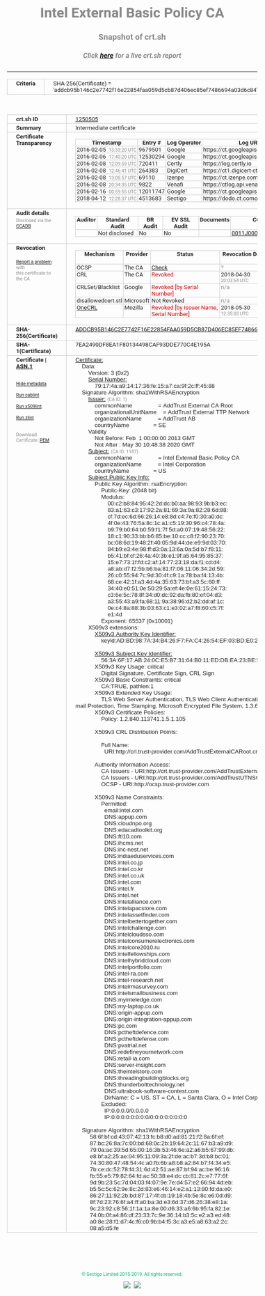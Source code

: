 # Intel External Basic Policy CA
### Snapshot of crt.sh
##### Click [here](https://crt.sh/?q=ADDCB95B146C2E7742F16E22854FAA059D5CB87D406EC85EF7486694A03D6C84) for a live crt.sh report

---
<!DOCTYPE HTML PUBLIC "-//W3C//DTD HTML 4.0 Transitional//EN">
<HTML>
<HEAD>
  <META http-equiv="Content-Type" content="text/html; charset=UTF-8">
  <TITLE>crt.sh | addcb95b146c2e7742f16e22854faa059d5cb87d406ec85ef7486694a03d6c84</TITLE>
  <META name="description" content="Free CT Log Certificate Search Tool from Sectigo (formerly Comodo CA)">
  <META name="keywords" content="crt.sh, CT, Certificate Transparency, Certificate Search, SSL Certificate, Sectigo, Comodo CA">
  <LINK href="//fonts.googleapis.com/css?family=Roboto+Mono|Roboto:400,400i,700,700i" rel="stylesheet">
  <STYLE type="text/css">
    a {
      white-space: nowrap;
    }
    body {
      color: #888888;
      font: 12pt Roboto, sans-serif;
      padding-top: 10px;
      text-align: center
    }
    form {
      margin: 0px
    }
    span {
      border-radius: 10px
    }
    span.heading {
      color: #888888;
      font: 12pt Roboto, sans-serif
    }
    span.title {
      background-color: #00B373;
      color: #FFFFFF;
      font: bold 18pt Roboto, sans-serif;
      padding: 0px 5px
    }
    span.text {
      color: #888888;
      font: 10pt Roboto, sans-serif
    }
    span.whiteongrey {
      background-color: #D9D9D6;
      color: #FFFFFF;
      font: bold 18pt Roboto, sans-serif;
      padding: 0px 5px
    }
    table {
      border-collapse: collapse;
      color: #222222;
      font: 10pt Roboto, sans-serif;
      margin-left: auto;
      margin-right: auto
    }
    table.options {
      border: none;
      margin-left: 10px
    }
    td, th {
      border: 1px solid #CCCCCC;
      padding: 0px 2px;
      text-align: left;
      vertical-align: top
    }
    td.outer, th.outer {
      border: 1px solid #CCCCCC;
      padding: 2px 20px;
      text-align: left
    }
    th.heading {
      color: #888888;
      font: bold italic 12pt Roboto, sans-serif;
      padding: 20px 0px 0px;
      text-align: center
    }
    th.options, td.options {
      border: none;
      vertical-align: middle
    }
    td.text {
      font: 10pt "Roboto Mono", sans-serif;
      padding: 2px 20px
    }
    td.heading {
      border: none;
      color: #888888;
      font: 12pt Roboto, sans-serif;
      padding-top: 20px;
      text-align: center
    }
    table.lint td, th {
      text-align: center
    }
    .button {
      background-color: #00B373;
      border-radius: 10px;
      color: #FFFFFF;
      font: bold 13pt Roboto, sans-serif
    }
    .copyright {
      font: 8pt Roboto, sans-serif;
      color: #00B373
    }
    .input {
      border: 1px solid #888888;
      font-weight: bold;
      text-align: center
    }
    .small {
      font: 8pt Roboto, sans-serif;
      color: #888888
    }
    .error {
      background-color: #FFDFDF;
      color: #CC0000;
      font-weight: bold
    }
    .fatal {
      background-color: #0000AA;
      color: #FFFFFF;
      font-weight: bold
    }
    .notice {
      background-color: #FFFFDF;
      color: #606000
    }
    .warning {
      background-color: #FFEFDF;
      color: #DF6000
    }
  </STYLE>
</HEAD>
<BODY>

<TABLE>
  <TR>
    <TH class="outer">Criteria</TH>
    <TD class="outer">SHA-256(Certificate) = 'addcb95b146c2e7742f16e22854faa059d5cb87d406ec85ef7486694a03d6c84'</TD>
  </TR>
</TABLE>
<BR>
<TABLE>
  <TR>
    <TH class="outer">crt.sh ID</TH>
    <TD class="outer"><A href="?id=1250505">1250505</A></TD>
  </TR>
  <TR>
    <TH class="outer">Summary</TH>
    <TD class="outer">Intermediate certificate</TD>
  </TR>
  <TR>
    <TH class="outer">Certificate<BR>Transparency</TH>
    <TD class="outer">
<TABLE class="options" style="margin-left:0px">
  <TR>
    <TH>Timestamp</TH>
    <TH>Entry #</TH>
    <TH>Log Operator</TH>
    <TH>Log URL</TH>
  </TR>
  <TR>
    <TD>2016-02-05&nbsp; <FONT class="small">13:33:20 UTC</FONT></TD>
    <TD>9679501</TD>
    <TD>Google</TD>
    <TD>https://ct.googleapis.com/rocketeer</TD>
  </TR>
  <TR>
    <TD>2016-02-06&nbsp; <FONT class="small">17:40:20 UTC</FONT></TD>
    <TD>12530294</TD>
    <TD>Google</TD>
    <TD>https://ct.googleapis.com/pilot</TD>
  </TR>
  <TR>
    <TD>2016-02-08&nbsp; <FONT class="small">12:09:59 UTC</FONT></TD>
    <TD>720411</TD>
    <TD>Certly</TD>
    <TD>https://log.certly.io</TD>
  </TR>
  <TR>
    <TD>2016-02-08&nbsp; <FONT class="small">12:46:41 UTC</FONT></TD>
    <TD>264383</TD>
    <TD>DigiCert</TD>
    <TD>https://ct1.digicert-ct.com/log</TD>
  </TR>
  <TR>
    <TD>2016-02-08&nbsp; <FONT class="small">13:05:57 UTC</FONT></TD>
    <TD>69110</TD>
    <TD>Izenpe</TD>
    <TD>https://ct.izenpe.com</TD>
  </TR>
  <TR>
    <TD>2016-02-08&nbsp; <FONT class="small">20:34:35 UTC</FONT></TD>
    <TD>9822</TD>
    <TD>Venafi</TD>
    <TD>https://ctlog.api.venafi.com</TD>
  </TR>
  <TR>
    <TD>2016-02-16&nbsp; <FONT class="small">00:59:55 UTC</FONT></TD>
    <TD>12011747</TD>
    <TD>Google</TD>
    <TD>https://ct.googleapis.com/aviator</TD>
  </TR>
  <TR>
    <TD>2018-04-12&nbsp; <FONT class="small">12:28:37 UTC</FONT></TD>
    <TD>4513683</TD>
    <TD>Sectigo</TD>
    <TD>https://dodo.ct.comodo.com</TD>
  </TR>
</TABLE>
    </TD>
  </TR>
  <TR>
    <TH class="outer">Audit details<BR>
      <DIV class="small" style="padding-top:3px">Disclosed via the
        <A href="//ccadb-public.secure.force.com/mozilla/PublicAllIntermediateCerts" target="_blank">CCADB</A></DIV>
    </TH>
    <TD class="outer">
<TABLE class="options" style="margin-left:0px">
  <TR>
    <TH>Auditor</TH>
    <TH>Standard Audit</TH>
    <TH>BR Audit</TH>
    <TH>EV SSL Audit</TH>
    <TH>Documents</TH>
    <TH>CCADB</TH>
    <TH>Root Owner / Certificate</TH>
  </TR>
  <TR>
    <TD style="vertical-align:middle"></TD>
    <TD>Not disclosed    <TD>No    <TD>No    <TD>
    </TD>
    <TD><A href="//ccadb.force.com/0011J000018MktNQAS" target="_blank">0011J000018MktNQAS</A></TD>
    <TD><A href="/?id=1">Sectigo</A></TD>
  </TR>
</TABLE>
    </TD>
  </TR>
  <TR>
    <TH class="outer">Revocation<BR><BR>
      <DIV class="small" style="padding-top:3px"><A href="?id=1250505&opt=problemreporting">Report a problem</A> with<BR>this certificate to the CA</DIV></TH>
    <TD class="outer">
      <TABLE class="options" style="margin-left:0px">
        <TR>
          <TH>Mechanism</TH>
          <TH>Provider</TH>
          <TH>Status</TH>
          <TH>Revocation Date</TH>
          <TH>Last Observed in CRL</TH>
          <TH>Last Checked <SPAN style="color:#CC0000;vertical-align:middle;font-size:70%;font-weight:normal">(Error)</SPAN></TH>
        </TR>
        <TR>
          <TD>OCSP</TD>
          <TD>The CA</TD>
          <TD><A href="?id=1250505&opt=ocsp">Check</A></TD>
          <TD><SPAN style="color:#888888">?</SPAN></TD>
          <TD><SPAN style="color:#888888">n/a</SPAN></TD>
          <TD><SPAN style="color:#888888">?</SPAN></TD>
        </TR>
        <TR>
          <TD>CRL</TD>
          <TD>The CA</TD>
          <TD><SPAN style="color:#CC0000">Revoked</SPAN></TD><TD>2018-04-30&nbsp; <FONT class="small">20:03:54 UTC</FONT></TD><TD>2019-12-04&nbsp; <FONT class="small">11:11:08 UTC</FONT></TD><TD>2019-12-04&nbsp; <FONT class="small">19:22:53 UTC</FONT></TD>
        </TR>
        <TR>
          <TD>CRLSet/Blacklist</TD>
          <TD>Google</TD>
          <TD><SPAN style="color:#CC0000">Revoked [by Serial Number]</SPAN></TD>
          <TD><SPAN style="color:#888888">n/a</SPAN></TD>
          <TD><SPAN style="color:#888888">n/a</SPAN></TD>
          <TD><SPAN style="color:#888888">n/a</SPAN></TD>
        </TR>
        <TR>
          <TD>disallowedcert.stl</TD>
          <TD>Microsoft</TD>
          <TD>Not Revoked</TD>
          <TD><SPAN style="color:#888888">n/a</SPAN></TD>
          <TD><SPAN style="color:#888888">n/a</SPAN></TD>
          <TD><SPAN style="color:#888888">n/a</SPAN></TD>
        </TR>
        <TR>
          <TD><A href="/mozilla-onecrl" target="_blank">OneCRL</A></TD>
          <TD>Mozilla</TD>
          <TD><SPAN style="color:#CC0000">Revoked [by Issuer Name, Serial Number]</SPAN></TD><TD>2018-05-30&nbsp; <FONT class="small">12:35:03 UTC</FONT></TD>
          <TD><SPAN style="color:#888888">n/a</SPAN></TD>
          <TD><SPAN style="color:#888888">n/a</SPAN></TD>
        </TR>
      </TABLE>
    </TD>
  </TR>
  <TR>
    <TH class="outer">SHA-256(Certificate)</TH>
    <TD class="outer"><A href="//censys.io/certificates/addcb95b146c2e7742f16e22854faa059d5cb87d406ec85ef7486694a03d6c84">ADDCB95B146C2E7742F16E22854FAA059D5CB87D406EC85EF7486694A03D6C84</A></TD>
  </TR>
  <TR>
    <TH class="outer">SHA-1(Certificate)</TH>
    <TD class="outer">7EA2490DF8EA1F80134498CAF93DDE770C4E195A</TD>
  </TR>
  <TR>
    <TH class="outer">Certificate | <A href="?asn1=1250505">ASN.1</A>
      <SPAN class="small"><BR>
      <BR><BR><A href="?id=1250505&opt=nometadata">Hide metadata</A>
      <BR><BR><A href="?id=1250505&opt=cablint">Run cablint</A>
      <BR><BR><A href="?id=1250505&opt=x509lint">Run x509lint</A>
      <BR><BR><A href="?id=1250505&opt=zlint">Run zlint</A>
      <BR><BR><BR>Download Certificate: <A href="?d=1250505">PEM</A>
      </SPAN>
    </TH>
    <TD class="text"><A href="?d=1250505">Certificate:</A><BR>&nbsp;&nbsp;&nbsp;&nbsp;Data:<BR>&nbsp;&nbsp;&nbsp;&nbsp;&nbsp;&nbsp;&nbsp;&nbsp;Version:&nbsp;3&nbsp;(0x2)<BR>&nbsp;&nbsp;&nbsp;&nbsp;&nbsp;&nbsp;&nbsp;&nbsp;<A href="?serial=79174aa9141736fe15a7ca9f2cff4588">Serial&nbsp;Number:</A><BR>&nbsp;&nbsp;&nbsp;&nbsp;&nbsp;&nbsp;&nbsp;&nbsp;&nbsp;&nbsp;&nbsp;&nbsp;79:17:4a:a9:14:17:36:fe:15:a7:ca:9f:2c:ff:45:88<BR>&nbsp;&nbsp;&nbsp;&nbsp;Signature&nbsp;Algorithm:&nbsp;sha1WithRSAEncryption<BR>&nbsp;&nbsp;&nbsp;&nbsp;&nbsp;&nbsp;&nbsp;&nbsp;<A href="?caid=1">Issuer:</A> <SPAN class="small">(CA ID: 1)</SPAN><BR>&nbsp;&nbsp;&nbsp;&nbsp;&nbsp;&nbsp;&nbsp;&nbsp;&nbsp;&nbsp;&nbsp;&nbsp;commonName&nbsp;&nbsp;&nbsp;&nbsp;&nbsp;&nbsp;&nbsp;&nbsp;&nbsp;&nbsp;&nbsp;&nbsp;&nbsp;&nbsp;&nbsp;&nbsp;=&nbsp;AddTrust&nbsp;External&nbsp;CA&nbsp;Root<BR>&nbsp;&nbsp;&nbsp;&nbsp;&nbsp;&nbsp;&nbsp;&nbsp;&nbsp;&nbsp;&nbsp;&nbsp;organizationalUnitName&nbsp;&nbsp;&nbsp;&nbsp;=&nbsp;AddTrust&nbsp;External&nbsp;TTP&nbsp;Network<BR>&nbsp;&nbsp;&nbsp;&nbsp;&nbsp;&nbsp;&nbsp;&nbsp;&nbsp;&nbsp;&nbsp;&nbsp;organizationName&nbsp;&nbsp;&nbsp;&nbsp;&nbsp;&nbsp;&nbsp;&nbsp;&nbsp;&nbsp;=&nbsp;AddTrust&nbsp;AB<BR>&nbsp;&nbsp;&nbsp;&nbsp;&nbsp;&nbsp;&nbsp;&nbsp;&nbsp;&nbsp;&nbsp;&nbsp;countryName&nbsp;&nbsp;&nbsp;&nbsp;&nbsp;&nbsp;&nbsp;&nbsp;&nbsp;&nbsp;&nbsp;&nbsp;&nbsp;&nbsp;&nbsp;=&nbsp;SE<BR>&nbsp;&nbsp;&nbsp;&nbsp;&nbsp;&nbsp;&nbsp;&nbsp;Validity<BR>&nbsp;&nbsp;&nbsp;&nbsp;&nbsp;&nbsp;&nbsp;&nbsp;&nbsp;&nbsp;&nbsp;&nbsp;Not&nbsp;Before:&nbsp;Feb&nbsp;&nbsp;1&nbsp;00:00:00&nbsp;2013&nbsp;GMT<BR>&nbsp;&nbsp;&nbsp;&nbsp;&nbsp;&nbsp;&nbsp;&nbsp;&nbsp;&nbsp;&nbsp;&nbsp;Not&nbsp;After&nbsp;:&nbsp;May&nbsp;30&nbsp;10:48:38&nbsp;2020&nbsp;GMT<BR>&nbsp;&nbsp;&nbsp;&nbsp;&nbsp;&nbsp;&nbsp;&nbsp;<A href="?caid=1187">Subject:</A> <SPAN class="small">(CA ID: 1187)</SPAN><BR>&nbsp;&nbsp;&nbsp;&nbsp;&nbsp;&nbsp;&nbsp;&nbsp;&nbsp;&nbsp;&nbsp;&nbsp;commonName&nbsp;&nbsp;&nbsp;&nbsp;&nbsp;&nbsp;&nbsp;&nbsp;&nbsp;&nbsp;&nbsp;&nbsp;&nbsp;&nbsp;&nbsp;&nbsp;=&nbsp;Intel&nbsp;External&nbsp;Basic&nbsp;Policy&nbsp;CA<BR>&nbsp;&nbsp;&nbsp;&nbsp;&nbsp;&nbsp;&nbsp;&nbsp;&nbsp;&nbsp;&nbsp;&nbsp;organizationName&nbsp;&nbsp;&nbsp;&nbsp;&nbsp;&nbsp;&nbsp;&nbsp;&nbsp;&nbsp;=&nbsp;Intel&nbsp;Corporation<BR>&nbsp;&nbsp;&nbsp;&nbsp;&nbsp;&nbsp;&nbsp;&nbsp;&nbsp;&nbsp;&nbsp;&nbsp;countryName&nbsp;&nbsp;&nbsp;&nbsp;&nbsp;&nbsp;&nbsp;&nbsp;&nbsp;&nbsp;&nbsp;&nbsp;&nbsp;&nbsp;&nbsp;=&nbsp;US<BR>&nbsp;&nbsp;&nbsp;&nbsp;&nbsp;&nbsp;&nbsp;&nbsp;<A href="?spkisha256=6601abd23574b6d9067ca38eafef6c6b993bdcabc9018e5376fe5cf1067c7d83">Subject&nbsp;Public&nbsp;Key&nbsp;Info:</A><BR>&nbsp;&nbsp;&nbsp;&nbsp;&nbsp;&nbsp;&nbsp;&nbsp;&nbsp;&nbsp;&nbsp;&nbsp;Public&nbsp;Key&nbsp;Algorithm:&nbsp;rsaEncryption<BR>&nbsp;&nbsp;&nbsp;&nbsp;&nbsp;&nbsp;&nbsp;&nbsp;&nbsp;&nbsp;&nbsp;&nbsp;&nbsp;&nbsp;&nbsp;&nbsp;Public-Key:&nbsp;(2048&nbsp;bit)<BR>&nbsp;&nbsp;&nbsp;&nbsp;&nbsp;&nbsp;&nbsp;&nbsp;&nbsp;&nbsp;&nbsp;&nbsp;&nbsp;&nbsp;&nbsp;&nbsp;Modulus:<BR>&nbsp;&nbsp;&nbsp;&nbsp;&nbsp;&nbsp;&nbsp;&nbsp;&nbsp;&nbsp;&nbsp;&nbsp;&nbsp;&nbsp;&nbsp;&nbsp;&nbsp;&nbsp;&nbsp;&nbsp;00:c2:b8:84:95:42:2d:dc:b0:aa:98:93:9b:b3:ec:<BR>&nbsp;&nbsp;&nbsp;&nbsp;&nbsp;&nbsp;&nbsp;&nbsp;&nbsp;&nbsp;&nbsp;&nbsp;&nbsp;&nbsp;&nbsp;&nbsp;&nbsp;&nbsp;&nbsp;&nbsp;83:a1:63:c3:17:92:2a:81:69:3a:9a:82:28:6d:88:<BR>&nbsp;&nbsp;&nbsp;&nbsp;&nbsp;&nbsp;&nbsp;&nbsp;&nbsp;&nbsp;&nbsp;&nbsp;&nbsp;&nbsp;&nbsp;&nbsp;&nbsp;&nbsp;&nbsp;&nbsp;cf:7d:ec:6d:66:26:14:e8:8d:c4:7e:f0:30:a0:dc:<BR>&nbsp;&nbsp;&nbsp;&nbsp;&nbsp;&nbsp;&nbsp;&nbsp;&nbsp;&nbsp;&nbsp;&nbsp;&nbsp;&nbsp;&nbsp;&nbsp;&nbsp;&nbsp;&nbsp;&nbsp;4f:0e:43:76:5a:8c:1c:a1:c5:19:30:96:c4:78:4a:<BR>&nbsp;&nbsp;&nbsp;&nbsp;&nbsp;&nbsp;&nbsp;&nbsp;&nbsp;&nbsp;&nbsp;&nbsp;&nbsp;&nbsp;&nbsp;&nbsp;&nbsp;&nbsp;&nbsp;&nbsp;b9:79:b0:64:b0:59:f1:7f:5d:a0:07:19:48:56:22:<BR>&nbsp;&nbsp;&nbsp;&nbsp;&nbsp;&nbsp;&nbsp;&nbsp;&nbsp;&nbsp;&nbsp;&nbsp;&nbsp;&nbsp;&nbsp;&nbsp;&nbsp;&nbsp;&nbsp;&nbsp;18:c1:90:33:bb:b6:85:be:10:cc:c8:f2:90:23:70:<BR>&nbsp;&nbsp;&nbsp;&nbsp;&nbsp;&nbsp;&nbsp;&nbsp;&nbsp;&nbsp;&nbsp;&nbsp;&nbsp;&nbsp;&nbsp;&nbsp;&nbsp;&nbsp;&nbsp;&nbsp;bc:08:6d:19:48:2f:40:05:9d:44:de:e9:9d:03:70:<BR>&nbsp;&nbsp;&nbsp;&nbsp;&nbsp;&nbsp;&nbsp;&nbsp;&nbsp;&nbsp;&nbsp;&nbsp;&nbsp;&nbsp;&nbsp;&nbsp;&nbsp;&nbsp;&nbsp;&nbsp;84:b9:e3:4e:98:ff:d3:0a:13:6a:0a:5d:b7:f8:11:<BR>&nbsp;&nbsp;&nbsp;&nbsp;&nbsp;&nbsp;&nbsp;&nbsp;&nbsp;&nbsp;&nbsp;&nbsp;&nbsp;&nbsp;&nbsp;&nbsp;&nbsp;&nbsp;&nbsp;&nbsp;b5:41:bf:cf:26:4a:40:3b:e1:9f:a5:64:95:85:37:<BR>&nbsp;&nbsp;&nbsp;&nbsp;&nbsp;&nbsp;&nbsp;&nbsp;&nbsp;&nbsp;&nbsp;&nbsp;&nbsp;&nbsp;&nbsp;&nbsp;&nbsp;&nbsp;&nbsp;&nbsp;15:e7:73:1f:fd:c2:af:14:77:23:18:da:f1:cd:d4:<BR>&nbsp;&nbsp;&nbsp;&nbsp;&nbsp;&nbsp;&nbsp;&nbsp;&nbsp;&nbsp;&nbsp;&nbsp;&nbsp;&nbsp;&nbsp;&nbsp;&nbsp;&nbsp;&nbsp;&nbsp;a8:ab:d7:f2:5b:b6:ba:81:f7:06:11:06:34:2d:59:<BR>&nbsp;&nbsp;&nbsp;&nbsp;&nbsp;&nbsp;&nbsp;&nbsp;&nbsp;&nbsp;&nbsp;&nbsp;&nbsp;&nbsp;&nbsp;&nbsp;&nbsp;&nbsp;&nbsp;&nbsp;26:c0:55:94:7c:9d:30:4f:c9:1a:78:ba:f4:13:4b:<BR>&nbsp;&nbsp;&nbsp;&nbsp;&nbsp;&nbsp;&nbsp;&nbsp;&nbsp;&nbsp;&nbsp;&nbsp;&nbsp;&nbsp;&nbsp;&nbsp;&nbsp;&nbsp;&nbsp;&nbsp;68:ce:42:1f:a3:4d:4a:35:63:73:bf:a3:5c:60:ff:<BR>&nbsp;&nbsp;&nbsp;&nbsp;&nbsp;&nbsp;&nbsp;&nbsp;&nbsp;&nbsp;&nbsp;&nbsp;&nbsp;&nbsp;&nbsp;&nbsp;&nbsp;&nbsp;&nbsp;&nbsp;34:40:e0:51:0e:50:29:5a:ef:4e:0e:61:15:24:73:<BR>&nbsp;&nbsp;&nbsp;&nbsp;&nbsp;&nbsp;&nbsp;&nbsp;&nbsp;&nbsp;&nbsp;&nbsp;&nbsp;&nbsp;&nbsp;&nbsp;&nbsp;&nbsp;&nbsp;&nbsp;c3:6e:5c:78:8f:34:d0:dc:92:da:fb:80:ef:04:d3:<BR>&nbsp;&nbsp;&nbsp;&nbsp;&nbsp;&nbsp;&nbsp;&nbsp;&nbsp;&nbsp;&nbsp;&nbsp;&nbsp;&nbsp;&nbsp;&nbsp;&nbsp;&nbsp;&nbsp;&nbsp;a3:55:43:a9:fa:68:11:9a:38:96:d2:b2:dd:af:1c:<BR>&nbsp;&nbsp;&nbsp;&nbsp;&nbsp;&nbsp;&nbsp;&nbsp;&nbsp;&nbsp;&nbsp;&nbsp;&nbsp;&nbsp;&nbsp;&nbsp;&nbsp;&nbsp;&nbsp;&nbsp;0e:c4:8a:88:3b:03:63:c1:e3:02:a7:f8:60:c5:7f:<BR>&nbsp;&nbsp;&nbsp;&nbsp;&nbsp;&nbsp;&nbsp;&nbsp;&nbsp;&nbsp;&nbsp;&nbsp;&nbsp;&nbsp;&nbsp;&nbsp;&nbsp;&nbsp;&nbsp;&nbsp;e1:4d<BR>&nbsp;&nbsp;&nbsp;&nbsp;&nbsp;&nbsp;&nbsp;&nbsp;&nbsp;&nbsp;&nbsp;&nbsp;&nbsp;&nbsp;&nbsp;&nbsp;Exponent:&nbsp;65537&nbsp;(0x10001)<BR>&nbsp;&nbsp;&nbsp;&nbsp;&nbsp;&nbsp;&nbsp;&nbsp;X509v3&nbsp;extensions:<BR>&nbsp;&nbsp;&nbsp;&nbsp;&nbsp;&nbsp;&nbsp;&nbsp;&nbsp;&nbsp;&nbsp;&nbsp;<A href="?ski=adbd987a34b426f7fac42654ef03bde024cb541a">X509v3&nbsp;Authority&nbsp;Key&nbsp;Identifier:</A><BR>&nbsp;&nbsp;&nbsp;&nbsp;&nbsp;&nbsp;&nbsp;&nbsp;&nbsp;&nbsp;&nbsp;&nbsp;&nbsp;&nbsp;&nbsp;&nbsp;keyid:AD:BD:98:7A:34:B4:26:F7:FA:C4:26:54:EF:03:BD:E0:24:CB:54:1A<BR><BR>&nbsp;&nbsp;&nbsp;&nbsp;&nbsp;&nbsp;&nbsp;&nbsp;&nbsp;&nbsp;&nbsp;&nbsp;<A href="?ski=563a6f17ab240ce5b73164b011eddbea23be5ebc">X509v3&nbsp;Subject&nbsp;Key&nbsp;Identifier:</A><BR>&nbsp;&nbsp;&nbsp;&nbsp;&nbsp;&nbsp;&nbsp;&nbsp;&nbsp;&nbsp;&nbsp;&nbsp;&nbsp;&nbsp;&nbsp;&nbsp;56:3A:6F:17:AB:24:0C:E5:B7:31:64:B0:11:ED:DB:EA:23:BE:5E:BC<BR>&nbsp;&nbsp;&nbsp;&nbsp;&nbsp;&nbsp;&nbsp;&nbsp;&nbsp;&nbsp;&nbsp;&nbsp;X509v3&nbsp;Key&nbsp;Usage:&nbsp;critical<BR>&nbsp;&nbsp;&nbsp;&nbsp;&nbsp;&nbsp;&nbsp;&nbsp;&nbsp;&nbsp;&nbsp;&nbsp;&nbsp;&nbsp;&nbsp;&nbsp;Digital&nbsp;Signature,&nbsp;Certificate&nbsp;Sign,&nbsp;CRL&nbsp;Sign<BR>&nbsp;&nbsp;&nbsp;&nbsp;&nbsp;&nbsp;&nbsp;&nbsp;&nbsp;&nbsp;&nbsp;&nbsp;X509v3&nbsp;Basic&nbsp;Constraints:&nbsp;critical<BR>&nbsp;&nbsp;&nbsp;&nbsp;&nbsp;&nbsp;&nbsp;&nbsp;&nbsp;&nbsp;&nbsp;&nbsp;&nbsp;&nbsp;&nbsp;&nbsp;CA:TRUE,&nbsp;pathlen:1<BR>&nbsp;&nbsp;&nbsp;&nbsp;&nbsp;&nbsp;&nbsp;&nbsp;&nbsp;&nbsp;&nbsp;&nbsp;X509v3&nbsp;Extended&nbsp;Key&nbsp;Usage:&nbsp;<BR>&nbsp;&nbsp;&nbsp;&nbsp;&nbsp;&nbsp;&nbsp;&nbsp;&nbsp;&nbsp;&nbsp;&nbsp;&nbsp;&nbsp;&nbsp;&nbsp;TLS&nbsp;Web&nbsp;Server&nbsp;Authentication,&nbsp;TLS&nbsp;Web&nbsp;Client&nbsp;Authentication,&nbsp;Code&nbsp;Signing,&nbsp;E-mail&nbsp;Protection,&nbsp;Time&nbsp;Stamping,&nbsp;Microsoft&nbsp;Encrypted&nbsp;File&nbsp;System,&nbsp;1.3.6.1.4.1.311.10.3.12,&nbsp;1.3.6.1.4.1.311.21.5<BR>&nbsp;&nbsp;&nbsp;&nbsp;&nbsp;&nbsp;&nbsp;&nbsp;&nbsp;&nbsp;&nbsp;&nbsp;X509v3&nbsp;Certificate&nbsp;Policies:&nbsp;<BR>&nbsp;&nbsp;&nbsp;&nbsp;&nbsp;&nbsp;&nbsp;&nbsp;&nbsp;&nbsp;&nbsp;&nbsp;&nbsp;&nbsp;&nbsp;&nbsp;Policy:&nbsp;1.2.840.113741.1.5.1.105<BR><BR>&nbsp;&nbsp;&nbsp;&nbsp;&nbsp;&nbsp;&nbsp;&nbsp;&nbsp;&nbsp;&nbsp;&nbsp;X509v3&nbsp;CRL&nbsp;Distribution&nbsp;Points:&nbsp;<BR><BR>&nbsp;&nbsp;&nbsp;&nbsp;&nbsp;&nbsp;&nbsp;&nbsp;&nbsp;&nbsp;&nbsp;&nbsp;&nbsp;&nbsp;&nbsp;&nbsp;Full&nbsp;Name:<BR>&nbsp;&nbsp;&nbsp;&nbsp;&nbsp;&nbsp;&nbsp;&nbsp;&nbsp;&nbsp;&nbsp;&nbsp;&nbsp;&nbsp;&nbsp;&nbsp;&nbsp;&nbsp;URI:http://crl.trust-provider.com/AddTrustExternalCARoot.crl<BR><BR>&nbsp;&nbsp;&nbsp;&nbsp;&nbsp;&nbsp;&nbsp;&nbsp;&nbsp;&nbsp;&nbsp;&nbsp;Authority&nbsp;Information&nbsp;Access:&nbsp;<BR>&nbsp;&nbsp;&nbsp;&nbsp;&nbsp;&nbsp;&nbsp;&nbsp;&nbsp;&nbsp;&nbsp;&nbsp;&nbsp;&nbsp;&nbsp;&nbsp;CA&nbsp;Issuers&nbsp;-&nbsp;URI:http://crt.trust-provider.com/AddTrustExternalCARoot.p7c<BR>&nbsp;&nbsp;&nbsp;&nbsp;&nbsp;&nbsp;&nbsp;&nbsp;&nbsp;&nbsp;&nbsp;&nbsp;&nbsp;&nbsp;&nbsp;&nbsp;CA&nbsp;Issuers&nbsp;-&nbsp;URI:http://crt.trust-provider.com/AddTrustUTNSGCCA.crt<BR>&nbsp;&nbsp;&nbsp;&nbsp;&nbsp;&nbsp;&nbsp;&nbsp;&nbsp;&nbsp;&nbsp;&nbsp;&nbsp;&nbsp;&nbsp;&nbsp;OCSP&nbsp;-&nbsp;URI:http://ocsp.trust-provider.com<BR><BR>&nbsp;&nbsp;&nbsp;&nbsp;&nbsp;&nbsp;&nbsp;&nbsp;&nbsp;&nbsp;&nbsp;&nbsp;X509v3&nbsp;Name&nbsp;Constraints:&nbsp;<BR>&nbsp;&nbsp;&nbsp;&nbsp;&nbsp;&nbsp;&nbsp;&nbsp;&nbsp;&nbsp;&nbsp;&nbsp;&nbsp;&nbsp;&nbsp;&nbsp;Permitted:<BR>&nbsp;&nbsp;&nbsp;&nbsp;&nbsp;&nbsp;&nbsp;&nbsp;&nbsp;&nbsp;&nbsp;&nbsp;&nbsp;&nbsp;&nbsp;&nbsp;&nbsp;&nbsp;email:intel.com<BR>&nbsp;&nbsp;&nbsp;&nbsp;&nbsp;&nbsp;&nbsp;&nbsp;&nbsp;&nbsp;&nbsp;&nbsp;&nbsp;&nbsp;&nbsp;&nbsp;&nbsp;&nbsp;DNS:appup.com<BR>&nbsp;&nbsp;&nbsp;&nbsp;&nbsp;&nbsp;&nbsp;&nbsp;&nbsp;&nbsp;&nbsp;&nbsp;&nbsp;&nbsp;&nbsp;&nbsp;&nbsp;&nbsp;DNS:cloudnpo.org<BR>&nbsp;&nbsp;&nbsp;&nbsp;&nbsp;&nbsp;&nbsp;&nbsp;&nbsp;&nbsp;&nbsp;&nbsp;&nbsp;&nbsp;&nbsp;&nbsp;&nbsp;&nbsp;DNS:edacadtoolkit.org<BR>&nbsp;&nbsp;&nbsp;&nbsp;&nbsp;&nbsp;&nbsp;&nbsp;&nbsp;&nbsp;&nbsp;&nbsp;&nbsp;&nbsp;&nbsp;&nbsp;&nbsp;&nbsp;DNS:ftl10.com<BR>&nbsp;&nbsp;&nbsp;&nbsp;&nbsp;&nbsp;&nbsp;&nbsp;&nbsp;&nbsp;&nbsp;&nbsp;&nbsp;&nbsp;&nbsp;&nbsp;&nbsp;&nbsp;DNS:ihcms.net<BR>&nbsp;&nbsp;&nbsp;&nbsp;&nbsp;&nbsp;&nbsp;&nbsp;&nbsp;&nbsp;&nbsp;&nbsp;&nbsp;&nbsp;&nbsp;&nbsp;&nbsp;&nbsp;DNS:inc-nest.net<BR>&nbsp;&nbsp;&nbsp;&nbsp;&nbsp;&nbsp;&nbsp;&nbsp;&nbsp;&nbsp;&nbsp;&nbsp;&nbsp;&nbsp;&nbsp;&nbsp;&nbsp;&nbsp;DNS:indiaeduservices.com<BR>&nbsp;&nbsp;&nbsp;&nbsp;&nbsp;&nbsp;&nbsp;&nbsp;&nbsp;&nbsp;&nbsp;&nbsp;&nbsp;&nbsp;&nbsp;&nbsp;&nbsp;&nbsp;DNS:intel.co.jp<BR>&nbsp;&nbsp;&nbsp;&nbsp;&nbsp;&nbsp;&nbsp;&nbsp;&nbsp;&nbsp;&nbsp;&nbsp;&nbsp;&nbsp;&nbsp;&nbsp;&nbsp;&nbsp;DNS:intel.co.kr<BR>&nbsp;&nbsp;&nbsp;&nbsp;&nbsp;&nbsp;&nbsp;&nbsp;&nbsp;&nbsp;&nbsp;&nbsp;&nbsp;&nbsp;&nbsp;&nbsp;&nbsp;&nbsp;DNS:intel.co.uk<BR>&nbsp;&nbsp;&nbsp;&nbsp;&nbsp;&nbsp;&nbsp;&nbsp;&nbsp;&nbsp;&nbsp;&nbsp;&nbsp;&nbsp;&nbsp;&nbsp;&nbsp;&nbsp;DNS:intel.com<BR>&nbsp;&nbsp;&nbsp;&nbsp;&nbsp;&nbsp;&nbsp;&nbsp;&nbsp;&nbsp;&nbsp;&nbsp;&nbsp;&nbsp;&nbsp;&nbsp;&nbsp;&nbsp;DNS:intel.fr<BR>&nbsp;&nbsp;&nbsp;&nbsp;&nbsp;&nbsp;&nbsp;&nbsp;&nbsp;&nbsp;&nbsp;&nbsp;&nbsp;&nbsp;&nbsp;&nbsp;&nbsp;&nbsp;DNS:intel.net<BR>&nbsp;&nbsp;&nbsp;&nbsp;&nbsp;&nbsp;&nbsp;&nbsp;&nbsp;&nbsp;&nbsp;&nbsp;&nbsp;&nbsp;&nbsp;&nbsp;&nbsp;&nbsp;DNS:intelalliance.com<BR>&nbsp;&nbsp;&nbsp;&nbsp;&nbsp;&nbsp;&nbsp;&nbsp;&nbsp;&nbsp;&nbsp;&nbsp;&nbsp;&nbsp;&nbsp;&nbsp;&nbsp;&nbsp;DNS:intelapacstore.com<BR>&nbsp;&nbsp;&nbsp;&nbsp;&nbsp;&nbsp;&nbsp;&nbsp;&nbsp;&nbsp;&nbsp;&nbsp;&nbsp;&nbsp;&nbsp;&nbsp;&nbsp;&nbsp;DNS:intelassetfinder.com<BR>&nbsp;&nbsp;&nbsp;&nbsp;&nbsp;&nbsp;&nbsp;&nbsp;&nbsp;&nbsp;&nbsp;&nbsp;&nbsp;&nbsp;&nbsp;&nbsp;&nbsp;&nbsp;DNS:intelbettertogether.com<BR>&nbsp;&nbsp;&nbsp;&nbsp;&nbsp;&nbsp;&nbsp;&nbsp;&nbsp;&nbsp;&nbsp;&nbsp;&nbsp;&nbsp;&nbsp;&nbsp;&nbsp;&nbsp;DNS:intelchallenge.com<BR>&nbsp;&nbsp;&nbsp;&nbsp;&nbsp;&nbsp;&nbsp;&nbsp;&nbsp;&nbsp;&nbsp;&nbsp;&nbsp;&nbsp;&nbsp;&nbsp;&nbsp;&nbsp;DNS:intelcloudsso.com<BR>&nbsp;&nbsp;&nbsp;&nbsp;&nbsp;&nbsp;&nbsp;&nbsp;&nbsp;&nbsp;&nbsp;&nbsp;&nbsp;&nbsp;&nbsp;&nbsp;&nbsp;&nbsp;DNS:intelconsumerelectronics.com<BR>&nbsp;&nbsp;&nbsp;&nbsp;&nbsp;&nbsp;&nbsp;&nbsp;&nbsp;&nbsp;&nbsp;&nbsp;&nbsp;&nbsp;&nbsp;&nbsp;&nbsp;&nbsp;DNS:intelcore2010.ru<BR>&nbsp;&nbsp;&nbsp;&nbsp;&nbsp;&nbsp;&nbsp;&nbsp;&nbsp;&nbsp;&nbsp;&nbsp;&nbsp;&nbsp;&nbsp;&nbsp;&nbsp;&nbsp;DNS:intelfellowships.com<BR>&nbsp;&nbsp;&nbsp;&nbsp;&nbsp;&nbsp;&nbsp;&nbsp;&nbsp;&nbsp;&nbsp;&nbsp;&nbsp;&nbsp;&nbsp;&nbsp;&nbsp;&nbsp;DNS:intelhybridcloud.com<BR>&nbsp;&nbsp;&nbsp;&nbsp;&nbsp;&nbsp;&nbsp;&nbsp;&nbsp;&nbsp;&nbsp;&nbsp;&nbsp;&nbsp;&nbsp;&nbsp;&nbsp;&nbsp;DNS:intelportfolio.com<BR>&nbsp;&nbsp;&nbsp;&nbsp;&nbsp;&nbsp;&nbsp;&nbsp;&nbsp;&nbsp;&nbsp;&nbsp;&nbsp;&nbsp;&nbsp;&nbsp;&nbsp;&nbsp;DNS:intel-ra.com<BR>&nbsp;&nbsp;&nbsp;&nbsp;&nbsp;&nbsp;&nbsp;&nbsp;&nbsp;&nbsp;&nbsp;&nbsp;&nbsp;&nbsp;&nbsp;&nbsp;&nbsp;&nbsp;DNS:intel-research.net<BR>&nbsp;&nbsp;&nbsp;&nbsp;&nbsp;&nbsp;&nbsp;&nbsp;&nbsp;&nbsp;&nbsp;&nbsp;&nbsp;&nbsp;&nbsp;&nbsp;&nbsp;&nbsp;DNS:intelrmasurvey.com<BR>&nbsp;&nbsp;&nbsp;&nbsp;&nbsp;&nbsp;&nbsp;&nbsp;&nbsp;&nbsp;&nbsp;&nbsp;&nbsp;&nbsp;&nbsp;&nbsp;&nbsp;&nbsp;DNS:intelsmallbusiness.com<BR>&nbsp;&nbsp;&nbsp;&nbsp;&nbsp;&nbsp;&nbsp;&nbsp;&nbsp;&nbsp;&nbsp;&nbsp;&nbsp;&nbsp;&nbsp;&nbsp;&nbsp;&nbsp;DNS:myinteledge.com<BR>&nbsp;&nbsp;&nbsp;&nbsp;&nbsp;&nbsp;&nbsp;&nbsp;&nbsp;&nbsp;&nbsp;&nbsp;&nbsp;&nbsp;&nbsp;&nbsp;&nbsp;&nbsp;DNS:my-laptop.co.uk<BR>&nbsp;&nbsp;&nbsp;&nbsp;&nbsp;&nbsp;&nbsp;&nbsp;&nbsp;&nbsp;&nbsp;&nbsp;&nbsp;&nbsp;&nbsp;&nbsp;&nbsp;&nbsp;DNS:origin-appup.com<BR>&nbsp;&nbsp;&nbsp;&nbsp;&nbsp;&nbsp;&nbsp;&nbsp;&nbsp;&nbsp;&nbsp;&nbsp;&nbsp;&nbsp;&nbsp;&nbsp;&nbsp;&nbsp;DNS:origin-integration-appup.com<BR>&nbsp;&nbsp;&nbsp;&nbsp;&nbsp;&nbsp;&nbsp;&nbsp;&nbsp;&nbsp;&nbsp;&nbsp;&nbsp;&nbsp;&nbsp;&nbsp;&nbsp;&nbsp;DNS:pc.com<BR>&nbsp;&nbsp;&nbsp;&nbsp;&nbsp;&nbsp;&nbsp;&nbsp;&nbsp;&nbsp;&nbsp;&nbsp;&nbsp;&nbsp;&nbsp;&nbsp;&nbsp;&nbsp;DNS:pctheftdefence.com<BR>&nbsp;&nbsp;&nbsp;&nbsp;&nbsp;&nbsp;&nbsp;&nbsp;&nbsp;&nbsp;&nbsp;&nbsp;&nbsp;&nbsp;&nbsp;&nbsp;&nbsp;&nbsp;DNS:pctheftdefense.com<BR>&nbsp;&nbsp;&nbsp;&nbsp;&nbsp;&nbsp;&nbsp;&nbsp;&nbsp;&nbsp;&nbsp;&nbsp;&nbsp;&nbsp;&nbsp;&nbsp;&nbsp;&nbsp;DNS:pvatrial.net<BR>&nbsp;&nbsp;&nbsp;&nbsp;&nbsp;&nbsp;&nbsp;&nbsp;&nbsp;&nbsp;&nbsp;&nbsp;&nbsp;&nbsp;&nbsp;&nbsp;&nbsp;&nbsp;DNS:redefineyournetwork.com<BR>&nbsp;&nbsp;&nbsp;&nbsp;&nbsp;&nbsp;&nbsp;&nbsp;&nbsp;&nbsp;&nbsp;&nbsp;&nbsp;&nbsp;&nbsp;&nbsp;&nbsp;&nbsp;DNS:retail-ia.com<BR>&nbsp;&nbsp;&nbsp;&nbsp;&nbsp;&nbsp;&nbsp;&nbsp;&nbsp;&nbsp;&nbsp;&nbsp;&nbsp;&nbsp;&nbsp;&nbsp;&nbsp;&nbsp;DNS:server-insight.com<BR>&nbsp;&nbsp;&nbsp;&nbsp;&nbsp;&nbsp;&nbsp;&nbsp;&nbsp;&nbsp;&nbsp;&nbsp;&nbsp;&nbsp;&nbsp;&nbsp;&nbsp;&nbsp;DNS:theintelstore.com<BR>&nbsp;&nbsp;&nbsp;&nbsp;&nbsp;&nbsp;&nbsp;&nbsp;&nbsp;&nbsp;&nbsp;&nbsp;&nbsp;&nbsp;&nbsp;&nbsp;&nbsp;&nbsp;DNS:threadingbuildingblocks.org<BR>&nbsp;&nbsp;&nbsp;&nbsp;&nbsp;&nbsp;&nbsp;&nbsp;&nbsp;&nbsp;&nbsp;&nbsp;&nbsp;&nbsp;&nbsp;&nbsp;&nbsp;&nbsp;DNS:thunderbolttechnology.net<BR>&nbsp;&nbsp;&nbsp;&nbsp;&nbsp;&nbsp;&nbsp;&nbsp;&nbsp;&nbsp;&nbsp;&nbsp;&nbsp;&nbsp;&nbsp;&nbsp;&nbsp;&nbsp;DNS:ultrabook-software-contest.com<BR>&nbsp;&nbsp;&nbsp;&nbsp;&nbsp;&nbsp;&nbsp;&nbsp;&nbsp;&nbsp;&nbsp;&nbsp;&nbsp;&nbsp;&nbsp;&nbsp;&nbsp;&nbsp;DirName:&nbsp;C&nbsp;=&nbsp;US,&nbsp;ST&nbsp;=&nbsp;CA,&nbsp;L&nbsp;=&nbsp;Santa&nbsp;Clara,&nbsp;O&nbsp;=&nbsp;Intel&nbsp;Corporation<BR>&nbsp;&nbsp;&nbsp;&nbsp;&nbsp;&nbsp;&nbsp;&nbsp;&nbsp;&nbsp;&nbsp;&nbsp;&nbsp;&nbsp;&nbsp;&nbsp;Excluded:<BR>&nbsp;&nbsp;&nbsp;&nbsp;&nbsp;&nbsp;&nbsp;&nbsp;&nbsp;&nbsp;&nbsp;&nbsp;&nbsp;&nbsp;&nbsp;&nbsp;&nbsp;&nbsp;IP:0.0.0.0/0.0.0.0<BR>&nbsp;&nbsp;&nbsp;&nbsp;&nbsp;&nbsp;&nbsp;&nbsp;&nbsp;&nbsp;&nbsp;&nbsp;&nbsp;&nbsp;&nbsp;&nbsp;&nbsp;&nbsp;IP:0:0:0:0:0:0:0:0/0:0:0:0:0:0:0:0<BR><BR>&nbsp;&nbsp;&nbsp;&nbsp;Signature&nbsp;Algorithm:&nbsp;sha1WithRSAEncryption<BR>&nbsp;&nbsp;&nbsp;&nbsp;&nbsp;&nbsp;&nbsp;&nbsp;&nbsp;58:6f:bf:cd:43:07:42:13:fc:b8:d0:ad:81:21:f2:8a:6f:ef:<BR>&nbsp;&nbsp;&nbsp;&nbsp;&nbsp;&nbsp;&nbsp;&nbsp;&nbsp;87:bc:26:8a:7c:00:bd:68:0c:2b:19:64:2c:11:67:b3:a9:d9:<BR>&nbsp;&nbsp;&nbsp;&nbsp;&nbsp;&nbsp;&nbsp;&nbsp;&nbsp;79:0a:ac:39:5d:65:00:16:3b:53:46:6e:a2:a6:b5:67:99:db:<BR>&nbsp;&nbsp;&nbsp;&nbsp;&nbsp;&nbsp;&nbsp;&nbsp;&nbsp;e8:bf:a2:25:ae:04:95:11:09:3a:2f:de:ac:b7:3d:b8:bc:01:<BR>&nbsp;&nbsp;&nbsp;&nbsp;&nbsp;&nbsp;&nbsp;&nbsp;&nbsp;74:30:80:47:48:54:4c:a0:fb:6b:a8:b8:a2:84:b7:f4:34:e5:<BR>&nbsp;&nbsp;&nbsp;&nbsp;&nbsp;&nbsp;&nbsp;&nbsp;&nbsp;7b:ce:dc:52:78:f4:31:6d:42:51:ae:87:bf:94:ac:be:96:16:<BR>&nbsp;&nbsp;&nbsp;&nbsp;&nbsp;&nbsp;&nbsp;&nbsp;&nbsp;fb:55:e5:79:82:64:fd:ac:50:38:e4:dc:cb:81:2c:e7:77:6f:<BR>&nbsp;&nbsp;&nbsp;&nbsp;&nbsp;&nbsp;&nbsp;&nbsp;&nbsp;9d:9b:23:5c:7d:04:03:f4:07:9e:7e:d4:57:e2:66:94:4d:eb:<BR>&nbsp;&nbsp;&nbsp;&nbsp;&nbsp;&nbsp;&nbsp;&nbsp;&nbsp;b5:5c:5c:62:9e:8c:2d:83:e6:46:14:e2:a1:13:80:fd:da:e0:<BR>&nbsp;&nbsp;&nbsp;&nbsp;&nbsp;&nbsp;&nbsp;&nbsp;&nbsp;86:27:11:92:2b:bd:87:17:4f:cb:19:18:4b:5e:8c:e6:0d:d9:<BR>&nbsp;&nbsp;&nbsp;&nbsp;&nbsp;&nbsp;&nbsp;&nbsp;&nbsp;8f:7d:23:76:6f:a4:ff:a0:ba:3d:e3:6d:37:d6:26:38:e8:1a:<BR>&nbsp;&nbsp;&nbsp;&nbsp;&nbsp;&nbsp;&nbsp;&nbsp;&nbsp;9c:23:92:c8:56:1f:1a:1a:8e:00:d6:33:a6:6b:95:fa:82:1e:<BR>&nbsp;&nbsp;&nbsp;&nbsp;&nbsp;&nbsp;&nbsp;&nbsp;&nbsp;74:0b:0f:a4:86:df:23:33:7c:9e:36:14:b3:5c:e2:a3:ed:48:<BR>&nbsp;&nbsp;&nbsp;&nbsp;&nbsp;&nbsp;&nbsp;&nbsp;&nbsp;a0:8e:28:f1:d7:4c:f6:c0:9b:b4:f5:3c:a3:e5:a8:63:a2:2c:<BR>&nbsp;&nbsp;&nbsp;&nbsp;&nbsp;&nbsp;&nbsp;&nbsp;&nbsp;08:a5:d5:fe<BR>    </TD>
  </TR>
</TABLE>

  <BR><BR><BR>

  <P class="copyright">&copy; Sectigo Limited 2015-2019. All rights reserved.</P>
  <DIV>
    <A href="https://sectigo.com/"><IMG src="/sectigo_s.png"></A>
    &nbsp;<A href="https://github.com/crtsh"><IMG src="/GitHub-Mark-32px.png"></A>
  </DIV>
</BODY>
</HTML>
